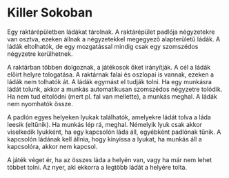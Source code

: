 # Killer Sokoban

Egy raktárépületben ládákat tárolnak. A raktárépület padlója négyzetekre van osztva, ezeken állnak a négyzetekkel megegyező alapterületű ládák. A ládák eltolhatók, de egy mozgatással mindig csak egy szomszédos négyzetre kerülhetnek. 

A raktárban többen dolgoznak, a játékosok őket irányítják. A cél a ládák előírt helyre tologatása. A raktárnak falai és oszlopai is vannak, ezeken a ládák nem tolhatók át. A ládák egymást el tudják tolni. Ha egy munkásra ládát tolunk, akkor a munkás automatikusan szomszédos négyzetre tolódik. Ha nem tud eltolódni (mert pl. fal van mellette), a munkás meghal. A ládák nem nyomhatók össze.

A padlón egyes helyeken lyukak találhatók, amelyekre ládát tolva a láda leesik (eltűnik). Ha munkás lép rá, meghal. Némelyik lyuk csak akkor viselkedik lyukként, ha egy kapcsolón láda áll, egyébként padlónak tűnik. A kapcsolón ládának kell állnia, hogy kinyissa a lyukat, ha munkás áll a kapcsolóra, akkor nem kapcsol.

A játék véget ér, ha az összes láda a helyén van, vagy ha már nem lehet többet tolni. Az nyer, aki ekkorra a legtöbb ládát a helyére tolta.
